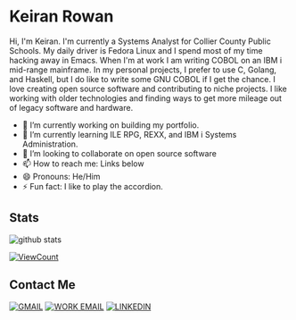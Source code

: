 # Keiran Rowan

Hi, I'm Keiran. I'm currently a Systems Analyst for Collier County Public Schools. My daily driver is Fedora Linux and I spend most of my time hacking away in Emacs. When I'm at work I am writing COBOL on an IBM i mid-range mainframe. In my personal projects, I prefer to use C, Golang, and Haskell, but I do like to write some GNU COBOL if I get the chance. I love creating open source software and contributing to niche projects. I like working with older technologies and finding ways to get more mileage out of legacy software and hardware.

- 🔭 I’m currently working on building my portfolio.
- 🌱 I’m currently learning ILE RPG, REXX, and IBM i Systems Administration.
- 👯 I’m looking to collaborate on open source software
- 📫 How to reach me: Links below
- 😄 Pronouns: He/Him
- ⚡ Fun fact: I like to play the accordion.

## Stats

![github stats](https://github-readme-stats.vercel.app/api?username=keiranrowan&show_icons=true)

[![ViewCount](https://views.whatilearened.today/views/github/keiranrowan/keiranrowan.svg?cache=remove)](#)

## Contact Me

[![GMAIL](https://img.shields.io/twitter/url?label=Personal%20Email&logo=gmail&style=social&url=http%3A%2F%2Fmailto%3Akeiranrowan%40gmail.com)](mailto:keiranrowan@gmail.com)
[![WORK EMAIL](https://img.shields.io/twitter/url?label=Work%20Email&logo=microsoftexchange&style=social&url=http%3A%2F%2Fmailto%3Arowank%40collierschools.com)](mailto:rowank@collierschools.com)
[![LINKEDIN](https://img.shields.io/twitter/url?label=LinkedIn&logo=linkedin&style=social&url=https%3A%2F%2Fwww.linkedin.com%2Fin%2Fkeiranrowan)](https://linkedin.com/in/keiranrowan)


<!--
**keiranrowan/keiranrowan** is a ✨ _special_ ✨ repository because its `README.md` (this file) appears on your GitHub profile.

Here are some ideas to get you started:

-->
